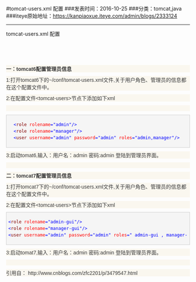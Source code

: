 #tomcat-users.xml 配置
###发表时间：2016-10-25
###分类：tomcat,java
###iteye原始地址：<a href="https://kanpiaoxue.iteye.com/admin/blogs/2333124" target="_blank">https://kanpiaoxue.iteye.com/admin/blogs/2333124</a>

---

<div class="iteye-blog-content-contain" style="font-size: 14px;"> 
 <p>tomcat-users.xml 配置</p> 
 <p>&nbsp;</p> 
 <p>&nbsp;</p> 
 <p style="margin: 10px auto; color: #393939; font-family: Verdana, Arial, Helvetica, sans-serif; background-color: #faf7ef;"><strong style="margin: 0px; padding: 0px;">一：tomcat6配置管理员信息</strong></p> 
 <p style="margin: 10px auto; color: #393939; font-family: Verdana, Arial, Helvetica, sans-serif; background-color: #faf7ef;">1:打开tomcat6下的~/conf/tomcat-users.xml文件,关于用户角色、管理员的信息都在这个配置文件中。</p> 
 <p style="margin: 10px auto; color: #393939; font-family: Verdana, Arial, Helvetica, sans-serif; background-color: #faf7ef;">2:在配置文件&lt;tomcat-users&gt;节点下添加如下xml</p> 
 <p style="margin: 10px auto; color: #393939; font-family: Verdana, Arial, Helvetica, sans-serif; background-color: #faf7ef;">&nbsp;</p> 
 <div class="cnblogs_code" style="margin: 5px 0px; padding: 5px; background-color: #f5f5f5; border: 1px solid #cccccc; overflow: auto; font-family: 'Courier New' !important; font-size: 12px !important;"> 
  <pre><span style="margin: 0px; padding: 0px; color: #0000ff; line-height: 1.5 !important;">  &lt;</span><span style="margin: 0px; padding: 0px; color: #800000; line-height: 1.5 !important;">role </span><span style="margin: 0px; padding: 0px; color: #ff0000; line-height: 1.5 !important;">rolename</span><span style="margin: 0px; padding: 0px; color: #0000ff; line-height: 1.5 !important;">="admin"</span><span style="margin: 0px; padding: 0px; color: #0000ff; line-height: 1.5 !important;">/&gt;</span>
  <span style="margin: 0px; padding: 0px; color: #0000ff; line-height: 1.5 !important;">&lt;</span><span style="margin: 0px; padding: 0px; color: #800000; line-height: 1.5 !important;">role </span><span style="margin: 0px; padding: 0px; color: #ff0000; line-height: 1.5 !important;">rolename</span><span style="margin: 0px; padding: 0px; color: #0000ff; line-height: 1.5 !important;">="manager"</span><span style="margin: 0px; padding: 0px; color: #0000ff; line-height: 1.5 !important;">/&gt;</span>
  <span style="margin: 0px; padding: 0px; color: #0000ff; line-height: 1.5 !important;">&lt;</span><span style="margin: 0px; padding: 0px; color: #800000; line-height: 1.5 !important;">user </span><span style="margin: 0px; padding: 0px; color: #ff0000; line-height: 1.5 !important;">username</span><span style="margin: 0px; padding: 0px; color: #0000ff; line-height: 1.5 !important;">="admin"</span><span style="margin: 0px; padding: 0px; color: #ff0000; line-height: 1.5 !important;"> password</span><span style="margin: 0px; padding: 0px; color: #0000ff; line-height: 1.5 !important;">="admin"</span><span style="margin: 0px; padding: 0px; color: #ff0000; line-height: 1.5 !important;"> roles</span><span style="margin: 0px; padding: 0px; color: #0000ff; line-height: 1.5 !important;">="admin,manager"</span><span style="margin: 0px; padding: 0px; color: #0000ff; line-height: 1.5 !important;">/&gt;</span></pre> 
 </div> 
 <p style="margin: 10px auto; color: #393939; font-family: Verdana, Arial, Helvetica, sans-serif; background-color: #faf7ef;"><span style="margin: 0px; padding: 0px;">3:启动tomat6,输入：用户名：admin 密码:admin 登陆到管理员界面。</span></p> 
 <p style="margin: 10px auto; color: #393939; font-family: Verdana, Arial, Helvetica, sans-serif; background-color: #faf7ef;">&nbsp;</p> 
 <p style="margin: 10px auto; color: #393939; font-family: Verdana, Arial, Helvetica, sans-serif; background-color: #faf7ef;"><span style="margin: 0px; padding: 0px;"><strong style="margin: 0px; padding: 0px;">二：tomcat7配置管理员信息</strong></span></p> 
 <p style="margin: 10px auto; color: #393939; font-family: Verdana, Arial, Helvetica, sans-serif; background-color: #faf7ef;"><span style="margin: 0px; padding: 0px;">1:打开tomcat7下的~/conf/tomcat-users.xml文件,关于用户角色、管理员的信息都在这个配置文件中。</span></p> 
 <p style="margin: 10px auto; color: #393939; font-family: Verdana, Arial, Helvetica, sans-serif; background-color: #faf7ef;"><span style="margin: 0px; padding: 0px;">2:在配置文件&lt;tomcat-users&gt;节点下添加如下xml</span></p> 
 <div class="cnblogs_code" style="margin: 5px 0px; padding: 5px; background-color: #f5f5f5; border: 1px solid #cccccc; overflow: auto; font-family: 'Courier New' !important; font-size: 12px !important;"> 
  <pre><span style="margin: 0px; padding: 0px; color: #0000ff; line-height: 1.5 !important;">&lt;</span><span style="margin: 0px; padding: 0px; color: #800000; line-height: 1.5 !important;">role </span><span style="margin: 0px; padding: 0px; color: #ff0000; line-height: 1.5 !important;">rolename</span><span style="margin: 0px; padding: 0px; color: #0000ff; line-height: 1.5 !important;">="admin-gui"</span><span style="margin: 0px; padding: 0px; color: #0000ff; line-height: 1.5 !important;">/&gt;</span> 
<span style="margin: 0px; padding: 0px; color: #0000ff; line-height: 1.5 !important;">&lt;</span><span style="margin: 0px; padding: 0px; color: #800000; line-height: 1.5 !important;">role </span><span style="margin: 0px; padding: 0px; color: #ff0000; line-height: 1.5 !important;">rolename</span><span style="margin: 0px; padding: 0px; color: #0000ff; line-height: 1.5 !important;">="manager-gui"</span><span style="margin: 0px; padding: 0px; color: #0000ff; line-height: 1.5 !important;">/&gt;</span>
<span style="margin: 0px; padding: 0px; color: #0000ff; line-height: 1.5 !important;">&lt;</span><span style="margin: 0px; padding: 0px; color: #800000; line-height: 1.5 !important;">user </span><span style="margin: 0px; padding: 0px; color: #ff0000; line-height: 1.5 !important;">username</span><span style="margin: 0px; padding: 0px; color: #0000ff; line-height: 1.5 !important;">="admin"</span><span style="margin: 0px; padding: 0px; color: #ff0000; line-height: 1.5 !important;"> password</span><span style="margin: 0px; padding: 0px; color: #0000ff; line-height: 1.5 !important;">="admin"</span><span style="margin: 0px; padding: 0px; color: #ff0000; line-height: 1.5 !important;"> roles</span><span style="margin: 0px; padding: 0px; color: #0000ff; line-height: 1.5 !important;">=" admin-gui , manager-gui "</span><span style="margin: 0px; padding: 0px; color: #0000ff; line-height: 1.5 !important;">/&gt;</span></pre> 
 </div> 
 <p style="margin: 10px auto; color: #393939; font-family: Verdana, Arial, Helvetica, sans-serif; background-color: #faf7ef;"><span style="margin: 0px; padding: 0px;">3:启动tomat7,输入：用户名：admin 密码:admin 登陆到管理员界面。</span></p> 
 <p style="margin: 10px auto; color: #393939; font-family: Verdana, Arial, Helvetica, sans-serif; background-color: #faf7ef;">&nbsp;</p> 
 <p style="margin: 10px auto; color: #393939; font-family: Verdana, Arial, Helvetica, sans-serif; background-color: #faf7ef;"><span style="margin: 0px; padding: 0px;">引用自：&nbsp;http://www.cnblogs.com/zfc2201/p/3479547.html</span></p> 
</div>